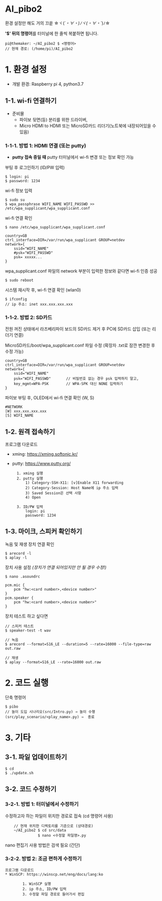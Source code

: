 

# AI_pibo2

환경 설정만 해도 거의 끄읕 ☆ヾ(*´・∀・)ﾉヾ(・∀・`*)ﾉ☆

**'$' 뒤의 명령어**를 터미널에 한 줄씩 복붙하면 됩니다.

    pi@themaker: ~/AI_pibo2 $ <명령어>  
    // 현재 경로: (/home/pi)/AI_pibo2  

# 1. 환경 설정

* 개발 환경: Raspberry pi 4, python3.7

## 1-1. wi-fi 연결하기

* 준비물
    * 파이보 뒷면(등) 분리를 위한 드라이버, 
    * Micro HDMI to HDMI 또는 MicroSD카드 리더기(노트북에 내장되어있을 수 있음)

### 1-1-1. 방법 1: HDMI 연결 (또는 putty)

* **putty 접속 중일 때** putty 터미널에서 wi-fi 변경 또는 정보 확인 가능

부팅 후 로그인하기 (ID/PW 입력)

    $ login: pi
    $ password: 1234

wi-fi 정보 입력

	$ sudo su
	$ wpa_passphrase WIFI_NAME WIFI_PASSWD >> /etc/wpa_supplicant/wpa_supplicant.conf 

wi-fi 연결 확인

	$ nano /etc/wpa_supplicant/wpa_supplicant.conf
	 
	country=GB 
	ctrl_interface=DIR=/var/run/wpa_supplicant GROUP=netdev
	network={
        ssid="WIFI_NAME"
        #psk="WIFI_PASSWD"
        psk= xxxxx...
    }
    
wpa_supplicant.conf 파일의 network 부분이 입력한 정보와 같다면 wi-fi 인증 성공 

	$ sudo reboot

시스템 재시작 후, wi-fi 연결 확인 (wlan0)
	
	$ ifconfig	
	// ip 주소: inet xxx.xxx.xxx.xxx	


### 1-1-2. 방법 2: SD카드

전원 꺼진 상태에서 라즈베리파이 보드의 SD카드 제거 후
PC에 SD카드 삽입 (또는 리더기 연결)

MicroSD카드/boot/wpa_supplicant.conf 파일 수정
(확장자 .txt로 잠깐 변경한 후 수정 가능)

	country=GB 
	ctrl_interface=DIR=/var/run/wpa_supplicant GROUP=netdev
	network={
        ssid="WIFI_NAME"
        psk="WIFI_PASSWD"       // 비밀번호 없는 경우 psk 입력하지 말고,
        key_mgmt=WPA-PSK        // WPA-SPK 대신 NONE 입력하기
    }

파이보 부팅 후, OLED에서 wi-fi 연결 확인 (W, S)
	
	#NETWORK	
	[W] xxx.xxx.xxx.xxx
	[S] WIFI_NAME
  

## 1-2. 원격 접속하기	

프로그램 다운로드

* xming: https://xming.softonic.kr/
* putty: https://www.putty.org/

		1. xming 실행
		2. putty 실행	 
			1) Category-SSH-X11: [v]Enable X11 forwarding
			2) Category-Session: Host Name에 ip 주소 입력
			3) Saved Session은 선택 사항
			4) Open

		3. ID/PW 입력		
			login: pi
			password: 1234
	

## 1-3. 마이크, 스피커 확인하기

녹음 및 재생 장치 연결 확인 

	$ arecord -l
	$ aplay -l		 

장치 사용 설정 
*(장치가 연결 되어있지만 안 될 경우 수정!)*

	$ nano .asoundrc
	
	pcm.mic {
		pcm "hw:<card number>,<device number>"
	}
	pcm.speaker {
		pcm "hw:<card number>,<device number>"
	}
	
장치 테스트 하고 싶다면

	// 스피커 테스트
	$ speaker-test -t wav
	
	// 녹음
	$ arecord --format=S16_LE --duration=5 --rate=16000 --file-type=raw out.raw
	
	// 재생
	$ aplay --format=S16_LE --rate=16000 out.raw


# 2. 코드 실행

단축 명령어

	$ pibo
	// 놀이 도입 시나리오(src/Intro.py) → 놀이 수행(src/play_scenario/<play_name>.py) →  종료
    
# 3. 기타

## 3-1. 파일 업데이트하기 

	$ cd
	$ ./update.sh

## 3-2. 코드 수정하기

### 3-2-1. 방법 1: 터미널에서 수정하기

수정하고자 하는 파일이 위치한 경로로 접속 (cd 명령어 사용)   
    
        // 현재 위치한 디렉토리를 기준으로 (상대경로)
        ~/AI_pibo2 $ cd src/data
                   $ nano <수정할 파일명>.py
                   
nano 편집기 사용 방법은 검색 필요 (간단)


### 3-2-2. 방법 2: 조금 편하게 수정하기
    
    프로그램 다운로드
    * WinSCP: https://winscp.net/eng/docs/lang:ko
    
            1. WinSCP 실행
            2. ip 주소, ID/PW 입력
            3. 수정할 파일 경로로 들어가서 편집
    
    
    

		 
